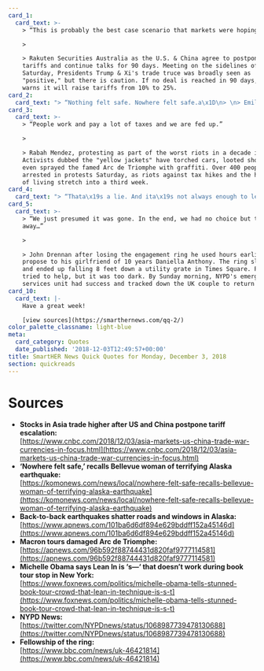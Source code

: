```yaml
---
card_1:
  card_text: >-
    > “This is probably the best case scenario that markets were hoping for…”

    > 

    > Rakuten Securities Australia as the U.S. & China agree to postpone new
    tariffs and continue talks for 90 days. Meeting on the sidelines of the G20
    Saturday, Presidents Trump & Xi's trade truce was broadly seen as
    "positive," but there is caution. If no deal is reached in 90 days, U.S.
    warns it will raise tariffs from 10% to 25%.
card_2:
  card_text: "> “Nothing felt safe. Nowhere felt safe.a\x1D\n> \n> Emily Grove of Anchorage, Alaska taking cover in her bathtub after back-to-back earthquakes measuring 7.0 and 5.7 rocked the area Friday, briefly triggering tsunami warnings. While Alaska has experienced powerful earthquakes over 7.0, it is rare for one to strike this close to a densely populated area."
card_3:
  card_text: >-
    > “People work and pay a lot of taxes and we are fed up.”

    > 

    > Rabah Mendez, protesting as part of the worst riots in a decade in Paris.
    Activists dubbed the "yellow jackets" have torched cars, looted shops, and
    even sprayed the famed Arc de Triomphe with graffiti. Over 400 people were
    arrested in protests Saturday, as riots against tax hikes and the high cost
    of living stretch into a third week.
card_4:
  card_text: "> “Thata\x19s a lie. And ita\x19s not always enough to lean in, because that s\\*\\*\\* doesna\x19t work all the time.”\n> \n> Former First Lady Michelle Obama speaking to a sold-out NYC crowd for her new memoir \"Becoming\" about why sometimes women can't \"have it all.\" Obama went on to say the Facebook's COO Sheryl Sandberg's feminist mantra \"lean in,\" which says women should be assertive to overcome workplace inequities, doesn't always work. \"Becoming\" is the best-selling book of 2018."
card_5:
  card_text: >-
    > “We just presumed it was gone. In the end, we had no choice but to walk
    away…”

    > 

    > John Drennan after losing the engagement ring he used hours earlier to
    propose to his girlfriend of 10 years Daniella Anthony. The ring slid off
    and ended up falling 8 feet down a utility grate in Times Square. Police
    tried to help, but it was too dark. By Sunday morning, NYPD's emergency
    services unit had success and tracked down the UK couple to return the ring.
card_10:
  card_text: |-
    Have a great week!

    [view sources](https://smarthernews.com/qq-2/)
color_palette_classname: light-blue
meta:
  card_category: Quotes
  date_published: '2018-12-03T12:49:57+00:00'
title: SmartHER News Quick Quotes for Monday, December 3, 2018
section: quickreads
---
```

Sources
=======

*   **Stocks in Asia trade higher after US and China postpone tariff escalation:**  
    [https://www.cnbc.com/2018/12/03/asia-markets-us-china-trade-war-currencies-in-focus.html](https://www.cnbc.com/2018/12/03/asia-markets-us-china-trade-war-currencies-in-focus.html)
*   **‘Nowhere felt safe,’ recalls Bellevue woman of terrifying Alaska earthquake:**  
    [https://komonews.com/news/local/nowhere-felt-safe-recalls-bellevue-woman-of-terrifying-alaska-earthquake](https://komonews.com/news/local/nowhere-felt-safe-recalls-bellevue-woman-of-terrifying-alaska-earthquake)
*   **Back-to-back earthquakes shatter roads and windows in Alaska:**  
    [https://www.apnews.com/101ba6d6df894e629bddff152a45146d](https://www.apnews.com/101ba6d6df894e629bddff152a45146d)
*   **Macron tours damaged Arc de Triomphe:**  
    [https://apnews.com/96b592f88744431d820faf9777114581](https://apnews.com/96b592f88744431d820faf9777114581)
*   **Michelle Obama says Lean In is ‘s—‘ that doesn’t work during book tour stop in New York:**  
    [https://www.foxnews.com/politics/michelle-obama-tells-stunned-book-tour-crowd-that-lean-in-technique-is-s-t](https://www.foxnews.com/politics/michelle-obama-tells-stunned-book-tour-crowd-that-lean-in-technique-is-s-t)
*   **NYPD News:**  
    [https://twitter.com/NYPDnews/status/1068987739478130688](https://twitter.com/NYPDnews/status/1068987739478130688)
*   **Fellowship of the ring:**  
    [https://www.bbc.com/news/uk-46421814](https://www.bbc.com/news/uk-46421814)